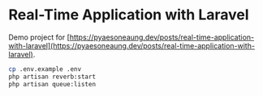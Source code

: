# Real-Time Application with Laravel

Demo project for [https://pyaesoneaung.dev/posts/real-time-application-with-laravel](https://pyaesoneaung.dev/posts/real-time-application-with-laravel).

```bash
cp .env.example .env
php artisan reverb:start
php artisan queue:listen
```
